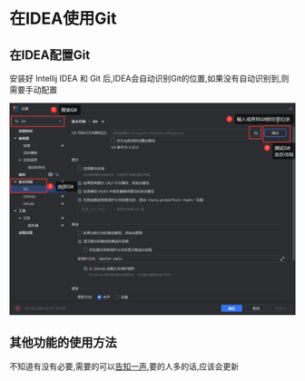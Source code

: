 # 在IDEA使用Git

## 在IDEA配置Git

安装好 Intellij IDEA 和 Git 后,IDEA会自动识别Git的位置,如果没有自动识别到,则需要手动配置

![7-1](assets/7-1.png)

## 其他功能的使用方法

不知道有没有必要,需要的可以[告知一声](https://github.com/Erhai-lake/elake-docs/issues),要的人多的话,应该会更新